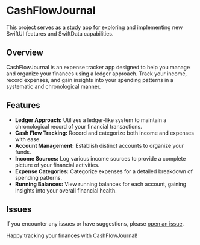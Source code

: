 # CashFlowJournal

This project serves as a study app for exploring and implementing new SwiftUI features and SwiftData capabilities. 

## Overview

CashFlowJournal is an expense tracker app designed to help you manage and organize your finances using a ledger approach. Track your income, record expenses, and gain insights into your spending patterns in a systematic and chronological manner.


## Features

- **Ledger Approach:** Utilizes a ledger-like system to maintain a chronological record of your financial transactions.
- **Cash Flow Tracking:** Record and categorize both income and expenses with ease.
- **Account Management:** Establish distinct accounts to organize your funds.
- **Income Sources:** Log various income sources to provide a complete picture of your financial activities.
- **Expense Categories:** Categorize expenses for a detailed breakdown of spending patterns.
- **Running Balances:** View running balances for each account, gaining insights into your overall financial health.

## Issues

If you encounter any issues or have suggestions, please [open an issue](https://github.com/your-username/CashFlowJournal/issues).

Happy tracking your finances with CashFlowJournal!
